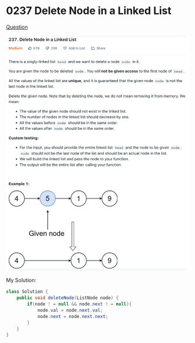 # 0237 Delete Node in a Linked List

[Question](https://leetcode.com/problems/delete-node-in-a-linked-list/)

![](../.gitbook/assets/image-20221013115853045.png)

My Solution:

```java
class Solution {
    public void deleteNode(ListNode node) {
        if(node ! = null && node.next ! = null){
            node.val = node.next.val;
            node.next = node.next.next;
        }
    }
}
```
